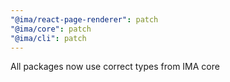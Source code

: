 ```yaml
---
"@ima/react-page-renderer": patch
"@ima/core": patch
"@ima/cli": patch
---
```


All packages now use correct types from IMA core
